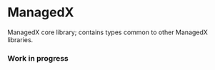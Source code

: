 # ManagedX
ManagedX core library; contains types common to other ManagedX libraries.

### Work in progress